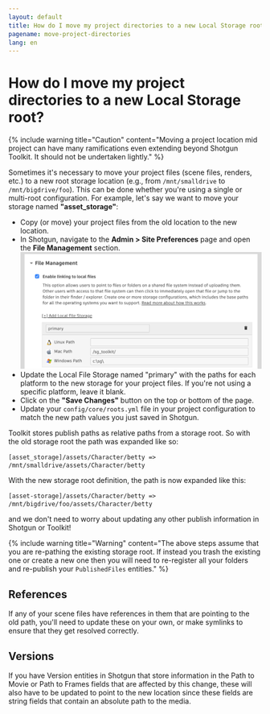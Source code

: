 ```yaml
---
layout: default
title: How do I move my project directories to a new Local Storage root?
pagename: move-project-directories
lang: en
---
```


# How do I move my project directories to a new Local Storage root?

{% include warning title="Caution" content="Moving a project location mid project can have many ramifications even extending beyond Shotgun Toolkit. It should not be undertaken lightly." %}

Sometimes it's necessary to move your project files (scene files, renders, etc.) to a new root storage location (e.g., from `/mnt/smalldrive` to `/mnt/bigdrive/foo`). This can be done whether you're using a single or multi-root configuration. For example, let's say we want to move your storage named **"asset_storage"**:

- Copy (or move) your project files from the old location to the new location.
- In Shotgun, navigate to the **Admin > Site Preferences** page and open the **File Management** section.
    ![Shotgun storage roots section in the site preferences.](./images/shotgun-storage-roots.png)
- Update the Local File Storage named "primary" with the paths for each platform to the new storage for your project files. If you're not using a specific platform, leave it blank.
- Click on the **"Save Changes"** button on the top or bottom of the page.
- Update your `config/core/roots.yml` file in your project configuration to match the new path values you just saved in Shotgun.

Toolkit stores publish paths as relative paths from a storage root. So with the old storage root the path was expanded like so:

    [asset_storage]/assets/Character/betty => /mnt/smalldrive/assets/Character/betty

With the new storage root definition, the path is now expanded like this:

    [asset-storage]/assets/Character/betty => /mnt/bigdrive/foo/assets/Character/betty

and we don't need to worry about updating any other publish information in Shotgun or Toolkit! 

{% include warning title="Warning" content="The above steps assume that you are re-pathing the existing storage root. If instead you trash the existing one or create a new one then you will need to re-register all your folders and re-publish your `PublishedFiles` entities." %}

## References

If any of your scene files have references in them that are pointing to the old path, you'll need to update these on your own, or make symlinks to ensure that they get resolved correctly.

## Versions

If you have Version entities in Shotgun that store information in the Path to Movie or Path to Frames fields that are affected by this change, these will also have to be updated to point to the new location since these fields are string fields that contain an absolute path to the media.